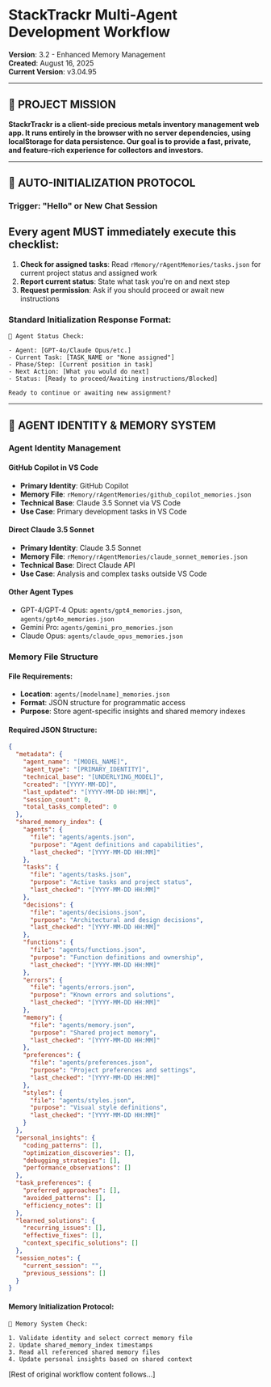 # StackTrackr Multi-Agent Development Workflow

**Version**: 3.2 - Enhanced Memory Management  
**Created**: August 16, 2025  
**Current Version**: v3.04.95

---

## 🎯 **PROJECT MISSION**

**StackrTrackr is a client-side precious metals inventory management web app. It runs entirely in the browser with no server dependencies, using localStorage for data persistence. Our goal is to provide a fast, private, and feature-rich experience for collectors and investors.**

---

## 🔄 **AUTO-INITIALIZATION PROTOCOL**

### **Trigger: "Hello" or New Chat Session**

## Every agent MUST immediately execute this checklist:

1. **Check for assigned tasks**: Read `rMemory/rAgentMemories/tasks.json` for current project status and assigned work
2. **Report current status**: State what task you're on and next step
3. **Request permission**: Ask if you should proceed or await new instructions

### **Standard Initialization Response Format:**

```
🤖 Agent Status Check:

- Agent: [GPT-4o/Claude Opus/etc.]
- Current Task: [TASK_NAME or "None assigned"]
- Phase/Step: [Current position in task]
- Next Action: [What you would do next]
- Status: [Ready to proceed/Awaiting instructions/Blocked]

Ready to continue or awaiting new assignment?
```

---

## 🧠 **AGENT IDENTITY & MEMORY SYSTEM**

### **Agent Identity Management**

#### **GitHub Copilot in VS Code**

- **Primary Identity**: GitHub Copilot
- **Memory File**: `rMemory/rAgentMemories/github_copilot_memories.json`
- **Technical Base**: Claude 3.5 Sonnet via VS Code
- **Use Case**: Primary development tasks in VS Code

#### **Direct Claude 3.5 Sonnet**

- **Primary Identity**: Claude 3.5 Sonnet
- **Memory File**: `rMemory/rAgentMemories/claude_sonnet_memories.json`
- **Technical Base**: Direct Claude API
- **Use Case**: Analysis and complex tasks outside VS Code

#### **Other Agent Types**

- GPT-4/GPT-4 Opus: `agents/gpt4_memories.json`, `agents/gpt4o_memories.json`
- Gemini Pro: `agents/gemini_pro_memories.json`
- Claude Opus: `agents/claude_opus_memories.json`

### **Memory File Structure**

#### **File Requirements:**

- **Location**: `agents/[modelname]_memories.json`
- **Format**: JSON structure for programmatic access
- **Purpose**: Store agent-specific insights and shared memory indexes

#### **Required JSON Structure:**

```json
{
  "metadata": {
    "agent_name": "[MODEL_NAME]",
    "agent_type": "[PRIMARY_IDENTITY]",
    "technical_base": "[UNDERLYING_MODEL]",
    "created": "[YYYY-MM-DD]",
    "last_updated": "[YYYY-MM-DD HH:MM]",
    "session_count": 0,
    "total_tasks_completed": 0
  },
  "shared_memory_index": {
    "agents": {
      "file": "agents/agents.json",
      "purpose": "Agent definitions and capabilities",
      "last_checked": "[YYYY-MM-DD HH:MM]"
    },
    "tasks": {
      "file": "agents/tasks.json",
      "purpose": "Active tasks and project status",
      "last_checked": "[YYYY-MM-DD HH:MM]"
    },
    "decisions": {
      "file": "agents/decisions.json", 
      "purpose": "Architectural and design decisions",
      "last_checked": "[YYYY-MM-DD HH:MM]"
    },
    "functions": {
      "file": "agents/functions.json",
      "purpose": "Function definitions and ownership",
      "last_checked": "[YYYY-MM-DD HH:MM]"
    },
    "errors": {
      "file": "agents/errors.json",
      "purpose": "Known errors and solutions",
      "last_checked": "[YYYY-MM-DD HH:MM]"
    },
    "memory": {
      "file": "agents/memory.json",
      "purpose": "Shared project memory",
      "last_checked": "[YYYY-MM-DD HH:MM]"
    },
    "preferences": {
      "file": "agents/preferences.json",
      "purpose": "Project preferences and settings",
      "last_checked": "[YYYY-MM-DD HH:MM]"
    },
    "styles": {
      "file": "agents/styles.json",
      "purpose": "Visual style definitions",
      "last_checked": "[YYYY-MM-DD HH:MM]"
    }
  },
  "personal_insights": {
    "coding_patterns": [],
    "optimization_discoveries": [],
    "debugging_strategies": [],
    "performance_observations": []
  },
  "task_preferences": {
    "preferred_approaches": [],
    "avoided_patterns": [],
    "efficiency_notes": []
  },
  "learned_solutions": {
    "recurring_issues": [],
    "effective_fixes": [],
    "context_specific_solutions": []
  },
  "session_notes": {
    "current_session": "",
    "previous_sessions": []
  }
}
```

#### **Memory Initialization Protocol:**

```
🧠 Memory System Check:

1. Validate identity and select correct memory file
2. Update shared_memory_index timestamps
3. Read all referenced shared memory files
4. Update personal insights based on shared context

```

[Rest of original workflow content follows...]
